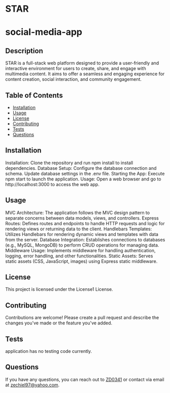 # STAR
# social-media-app
  
  ## Description
  STAR is a full-stack web platform designed to provide a user-friendly and interactive environment for users to create, share, and engage with multimedia content. It aims to offer a seamless and engaging experience for content creation, social interaction, and community engagement.
  ## Table of Contents
  - [Installation](#installation)
  - [Usage](#usage)
  - [License](#license)
  - [Contributing](#contributing)
  - [Tests](#tests)
  - [Questions](#questions)
  
  ## Installation
  Installation: Clone the repository and run npm install to install dependencies.
Database Setup: Configure the database connection and schema. Update database settings in the .env file.
Starting the App: Execute npm start to launch the application.
Usage: Open a web browser and go to http://localhost:3000 to access the web app.
  ## Usage
  MVC Architecture: The application follows the MVC design pattern to separate concerns between data models, views, and controllers.
Express Routes: Defines routes and endpoints to handle HTTP requests and logic for rendering views or returning data to the client.
Handlebars Templates: Utilizes Handlebars for rendering dynamic views and templates with data from the server.
Database Integration: Establishes connections to databases (e.g., MySQL, MongoDB) to perform CRUD operations for managing data.
Middleware Usage: Implements middleware for handling authentication, logging, error handling, and other functionalities.
Static Assets: Serves static assets (CSS, JavaScript, images) using Express static middleware.
  ## License
  This project is licensed under the License1 License.
  
  ## Contributing
  Contributions are welcome! Please create a pull request and describe the changes you've made or the feature you've added.
  
  ## Tests
 application has no testing code currently. 
  
  ## Questions
  If you have any questions, you can reach out to [ZD0341](https://github.com/ZD0341) or contact via email at zechiel97@yahoo.com.
